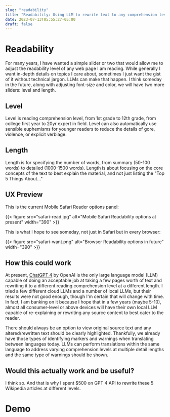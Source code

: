 ```yaml
---
slug: "readability"
title: "Readability: Using LLM to rewrite text to any comprehension level or length"
date: 2023-07-13T05:55:27-05:00
draft: false
---
```


# Readability

<!--begin-->

For many years, I have wanted a simple slider or two that would allow me to adjust the readability level of any web page I am reading. While generally I want in-depth details on topics I care about, sometimes I just want the gist of it without technical jargon. LLMs can make that happen. I think someday in the future, along with adjusting font-size and color, we will have two more sliders: level and length.

## Level
Level is reading comprehension level, from 1st grade to 12th grade, from college first year to 20yr expert in field. Level can also automatically use sensible euphemisms for younger readers to reduce the details of gore, violence, or explicit verbiage.

## Length
Length is for specifying the number of words, from summary (50-100 words) to detailed (1000-1500 words). Length is about focusing on the core concepts of the text to best explain the material, and not just listing the "Top 5 Things About..."

## UX Preview

This is the current Mobile Safari Reader options panel:

{{< figure src="safari-read.jpg" alt="Mobile Safari Readability options at present" width="390" >}}

This is what I hope to see someday, not just in Safari but in every browser:

{{< figure src="safari-want.png" alt="Browser Readability options in future" width="390" >}}

## How this could work

At present, [ChatGPT 4](https://openai.com/gpt-4) by OpenAI is the only large language model (LLM) capable of doing an acceptable job at taking a few pages worth of text and rewriting it to a different reading comprehension level at a different length. I tried a few different cloud LLMs and a number of local LLMs, but their results were not good enough, though I'm certain that will change with time. In fact, I am banking on it because I hope that in a few years (maybe 5-10), almost all consumer-level or above devices will have their own local LLM capable of re-explaining or rewriting any source content to best cater to the reader.

There should always be an option to view original source text and any altered/rewritten text should be clearly highlighted. Thankfully, we already have those types of identifying markers and warnings when translating between languages today. LLMs can perform translations within the same language to address varying comprehension levels at multiple detail lengths and the same type of warnings should be shown.

## Would this actually work and be useful?

I think so. And that is why I spent $500 on GPT 4 API to rewrite these 5 Wikipedia articles at different levels.

# Demo


